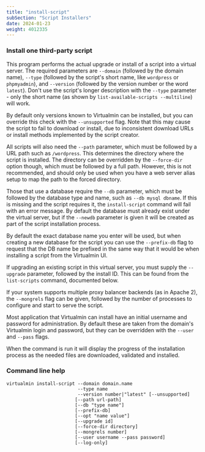 ```yaml
---
title: "install-script"
subSection: "Script Installers"
date: 2024-01-23
weight: 4012335
---
```


### Install one third-party script

This program performs the actual upgrade or install of a script into a virtual server. The required parameters are `--domain` (followed by the domain name), `--type` (followed by the script's short name, like `wordpress` or `phpmyadmin`), and `--version` (followed by the version number or the word `latest`). Don't use the script's longer description with the `--type` parameter - only the short name (as shown by `list-available-scripts --multiline`) will work.

By default only versions known to Virtualmin can be installed, but you can override this check with the `--unsupported` flag. Note that this may cause the script to fail to download or install, due to inconsistent download URLs or install methods implemented by the script creator.

All scripts will also need the `--path` parameter, which must be followed by a URL path such as `/wordpress`. This determines the directory where the script is installed. The directory can be overridden by the `--force-dir` option though, which must be followed by a full path. However, this is not recommended, and should only be used when you have a web server alias setup to map the path to the forced directory.

Those that use a database require the `--db` parameter, which must be followed by the database type and name, such as `--db mysql dbname`. If this is missing and the script requires it, the `install-script` command will fail with an error message. By default the database must already exist under the virtual server, but if the `--newdb` parameter is given it will be created as part of the script installation process.

By default the exact database name you enter will be used, but when creating a new database for the script you can use the `--prefix-db` flag to request that the DB name be prefixed in the same way that it would be when installing a script from the Virtualmin UI.

If upgrading an existing script in this virtual server, you must supply the `--upgrade` parameter, followed by the install ID. This can be found from the `list-scripts` command, documented below.

If your system supports multiple proxy balancer backends (as in Apache 2), the `--mongrels` flag can be given, followed by the number of processes to configure and start to serve the script.

Most application that Virtualmin can install have an initial username and password for administration. By default these are taken from the domain's Virtualmin login and password, but they can be overridden with the `--user` and `--pass` flags.

When the command is run it will display the progress of the installation process as the needed files are downloaded, validated and installed.
 
### Command line help

```text
virtualmin install-script --domain domain.name
                          --type name
                          --version number|"latest" [--unsupported]
                         [--path url-path]
                         [--db "type name"]
                         [--prefix-db]
                         [--opt "name value"]
                         [--upgrade id]
                         [--force-dir directory]
                         [--mongrels number]
                         [--user username --pass password]
                         [--log-only]
```
